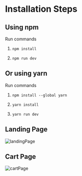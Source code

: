 # Installation Steps


## Using npm

Run commands

1) ```npm install```


2) ```npm run dev```


## Or using yarn

Run commands 

1) ```npm install --global yarn```

2) ```yarn install```

3) ```yarn run dev```


## Landing Page
![landingPage](https://user-images.githubusercontent.com/46315219/171383458-84be5cb2-b771-4b2e-b0dc-78c3e95f372a.png)

## Cart Page
![cartPage](https://user-images.githubusercontent.com/46315219/171383749-0239831b-5ff3-4962-b1b9-88f7a61c5a59.png)

